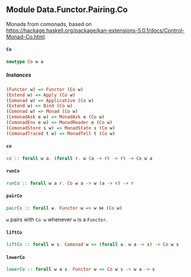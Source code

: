 ## Module Data.Functor.Pairing.Co

Monads from comonads,
based on <https://hackage.haskell.org/package/kan-extensions-5.0.1/docs/Control-Monad-Co.html>.

#### `Co`

``` purescript
newtype Co w a
```

##### Instances
``` purescript
(Functor w) => Functor (Co w)
(Extend w) => Apply (Co w)
(Comonad w) => Applicative (Co w)
(Extend w) => Bind (Co w)
(Comonad w) => Monad (Co w)
(ComonadAsk e w) => MonadAsk e (Co w)
(ComonadEnv e w) => MonadReader e (Co w)
(ComonadStore s w) => MonadState s (Co w)
(ComonadTraced t w) => MonadTell t (Co w)
```

#### `co`

``` purescript
co :: forall w a. (forall r. w (a -> r) -> r) -> Co w a
```

#### `runCo`

``` purescript
runCo :: forall w a r. Co w a -> w (a -> r) -> r
```

#### `pairCo`

``` purescript
pairCo :: forall w. Functor w => w ⋈ (Co w)
```

`w` pairs with `Co w` whenever `w` is a `Functor`.

#### `liftCo`

``` purescript
liftCo :: forall w s. Comonad w => (forall a. w a -> s) -> Co w s
```

#### `lowerCo`

``` purescript
lowerCo :: forall w a s. Functor w => Co w s -> w a -> s
```


